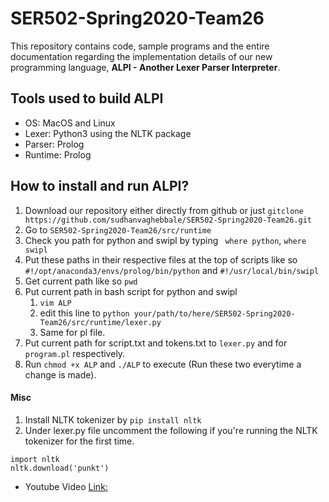 # SER502-Spring2020-Team26
This repository contains code, sample programs and the entire documentation regarding the implementation details of our new programming language, **ALPI - Another Lexer Parser Interpreter**.

## Tools used to build ALPI
* OS: MacOS and Linux
* Lexer: Python3 using the NLTK package
* Parser: Prolog
* Runtime: Prolog

## How to install and run ALPI?
1. Download our repository either directly from github or just `gitclone https://github.com/sudhanvaghebbale/SER502-Spring2020-Team26.git ` 
2. Go to `SER502-Spring2020-Team26/src/runtime`
3. Check you path for python and swipl by typing  ` where python`,
    `where swipl`
4. Put these paths in their respective files at the top of scripts like so `#!/opt/anaconda3/envs/prolog/bin/python` and `#!/usr/local/bin/swipl`
5. Get current path like so `pwd`
6. Put current path in bash script for python and swipl
    1. `vim ALP`
    2. edit this line to `python your/path/to/here/SER502-Spring2020-Team26/src/runtime/lexer.py`
    3. Same for pl file.
7. Put current path for script.txt and tokens.txt to `lexer.py` and for `program.pl` respectively.
8. Run `chmod +x ALP` and `./ALP` to execute (Run these two everytime a change is made).

#### Misc
1. Install NLTK tokenizer by `pip install nltk`
2. Under lexer.py file uncomment the following if you're running the NLTK tokenizer for the first time. 
```
import nltk
nltk.download('punkt')
```


* Youtube Video [Link:](https://youtu.be/6mHQA34Qi9o "Named link title")


